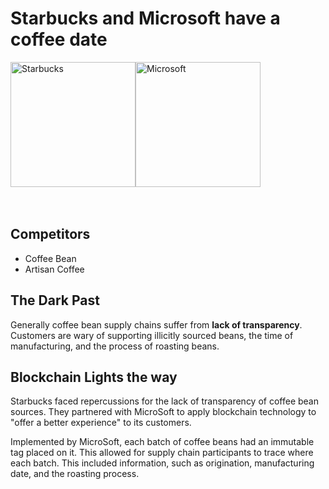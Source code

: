 # Starbucks and Microsoft have a coffee date

<img src="https://upload.wikimedia.org/wikipedia/en/thumb/d/d3/Starbucks_Corporation_Logo_2011.svg/1200px-Starbucks_Corporation_Logo_2011.svg.png" alt="Starbucks" width="200"/><img src="https://yt3.ggpht.com/ytc/AKedOLTxAANt4In2gv9PzQX8lLEXPOe92v9w2wjIfKCqTQ=s900-c-k-c0x00ffffff-no-rj" alt="Microsoft" width="200"/>
</br >
</br >
</br >
## Competitors
- Coffee Bean
- Artisan Coffee
## The Dark Past
Generally coffee bean supply chains suffer from **lack of transparency**. Customers are wary of supporting illicitly sourced beans, the time of manufacturing, and the process of roasting beans.

## Blockchain Lights the way
Starbucks faced repercussions for the lack of transparency of coffee bean sources. They partnered with MicroSoft to apply blockchain technology to "offer a better experience" to its customers.

Implemented by MicroSoft, each batch of coffee beans had an immutable tag placed on it. This allowed for supply chain participants to trace where each batch. This included information, such as origination, manufacturing date, and the roasting process.
